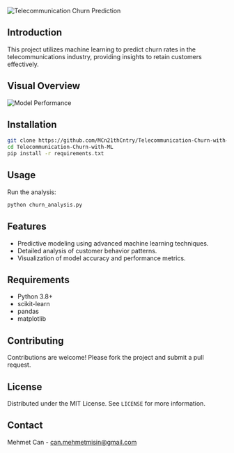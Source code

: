![Telecommunication Churn Prediction](https://miro.medium.com/v2/resize:fit:1400/format:webp/0*8Iu_eymr6eR-YuQw) 


## Introduction
This project utilizes machine learning to predict churn rates in the telecommunications industry, providing insights to retain customers effectively.

## Visual Overview
![Model Performance](https://m-stats.me/wp-content/uploads/2023/10/Telecom-Churn-Analysis-Dashboard-prediction-tab-1.png)

## Installation
```bash
git clone https://github.com/MCn21thCntry/Telecommunication-Churn-with-ML
cd Telecommunication-Churn-with-ML
pip install -r requirements.txt
```

## Usage
Run the analysis:
```python
python churn_analysis.py
```

## Features
- Predictive modeling using advanced machine learning techniques.
- Detailed analysis of customer behavior patterns.
- Visualization of model accuracy and performance metrics.

## Requirements
- Python 3.8+
- scikit-learn
- pandas
- matplotlib

## Contributing
Contributions are welcome! Please fork the project and submit a pull request.

## License
Distributed under the MIT License. See `LICENSE` for more information.

## Contact
Mehmet Can - can.mehmetmisin@gmail.com

